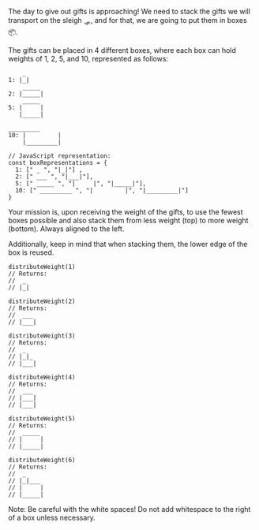 The day to give out gifts is approaching! We need to stack the gifts we will transport on the sleigh 🛷, and for that, we are going to put them in boxes 📦.

The gifts can be placed in 4 different boxes, where each box can hold weights of 1, 2, 5, and 10, represented as follows:

```
    _
1: |_|
    _____
2: |_____|
    _____
5: |     |
   |_____|

_________
10: |         |
    |_________|

// JavaScript representation:
const boxRepresentations = {
  1: [" _ ", "|_|"] ,
  2: [" ___ ", "|___|"],
  5: [" _____ ", "|     |", "|_____|"],
  10: [" _________ ", "|         |", "|_________|"]
}
```

Your mission is, upon receiving the weight of the gifts, to use the fewest boxes possible and also stack them from less weight (top) to more weight (bottom). Always aligned to the left.

Additionally, keep in mind that when stacking them, the lower edge of the box is reused.

```
distributeWeight(1)
// Returns:
//  _
// |_|

distributeWeight(2)
// Returns:
//  ___
// |___|

distributeWeight(3)
// Returns:
//  _
// |_|_
// |___|

distributeWeight(4)
// Returns:
//  ___
// |___|
// |___|

distributeWeight(5)
// Returns:
//  _____
// |     |
// |_____|

distributeWeight(6)
// Returns:
//  _
// |_|___
// |     |
// |_____|
```

Note: Be careful with the white spaces! Do not add whitespace to the right of a box unless necessary.
